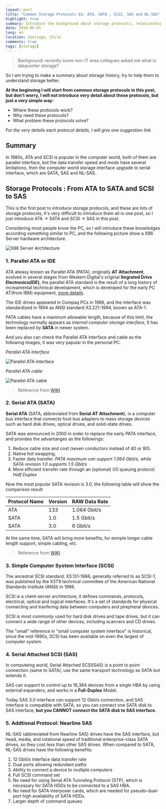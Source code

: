 ```yaml
---
layout: post
title: "Common Storage Protocols 01: ATA, SATA , SCSI, SAS and NL-SAS"
highlight: true
summary: Introduce the background about storage protocols, relationship between ATA, SATA, SCSI, SAS and NL-SAS
date: 2019-05-01
lang: en
location: Santiago, Chile
comments: true
tags: [storage]
---
```


> Background: recently some non-IT area collegues asked me what is datacenter storage? 

So I am trying to make a summary about storage history, try to help them to understand storage better. 

**At the beginning I will start from common storage protocols in this post, but don't worry, I will not introduce very detail about these protocols, but just a very simple way:**

* Where these protocols work?
* Why need these protocols?
* What problem these protocols solve?

_For the very details each protocol details, I will give one suggestion link_

## Summary
In 1980s, ATA and SCSI is popular in the computer world, both of them are parallel interface, but the data transfer speed and mode have several limitations, then the computer world storage interface upgrade to serial interface, which are SATA, SAS and NL-SAS.

## Storage Protocols : From ATA to SATA and SCSI to SAS
This is the first post to introduce storage protocols, and these are lots of storage protocols, it's very difficult to introduce them all in one post, so I just introduce ATA -> SATA and SCSI -> SAS in this post. 

Considering most people know the PC, so I will introduce these knowledges according something similar to PC, and the following picture show a X86 Server hardware architecture.

<img src="{{ site.baseurl }}/img/posts/20190501_X86-Server-Architecture.jpg" alt="X86 Server Architecture" />

### 1. Parallel ATA or IDE ###
ATA alwasy known as Parallel ATA (PATA), originally **AT Attachment**, evolved in several stages from Western Digital's original **Itegrated Drive Electronics(IDE)**, the parallel ATA standard is the result of a long history of increamental techinical development, which is developed for the early PC AT(from IBM) equipment, [more details](https://en.wikipedia.org/wiki/IBM_Personal_Computer/AT). 

The IDE drives appeared in Compaq PCs in 1986, and the interface was standardized in 1994 as ANSI standard X3.221-1994, known as ATA-1.

PATA cables have a maximum allowable length, because of this limit, the technology normally appears as _internal computer storage interface_, It has been replaced by **SATA** in newer system. 

And you also can check the Parallel ATA interface and cable as the following images, it was very papular in the personal PC.

_Parallel ATA interface_

<img src="{{ site.baseurl }}/img/posts/20190501_PATA_Interface.jpg" alt="Parallel ATA interface" />

_Parallel ATA cable_

<img src="{{ site.baseurl }}/img/posts/20190501_PATA_Cable.jpg" alt="Parallel ATA cable" />

> Reference from [WIKI](https://en.wikipedia.org/wiki/Parallel_ATA)

### 2. Serial ATA (SATA)
**Serial ATA** (SATA, abbreviated from **Serial AT Attachment**), is a computer bus interface that connects host bus adapters to mass storage devices such as hard disk drives, optical drives, and solid-state drives. 

SATA was announced in 2000 in order to replace the early PATA interface, and provides the advantanges as the followings:
1. Reduce cable size and cost (seven conductors instead of 40 or 80).
1. Native hot swapping.
1. Faster data transfer. _PATA maximum can support 1.064  Gbit/s, while SATA revision 1.0 supports 1.5 Gbit/s_
1. More efficient transfer rate through an (optional) I/O queuing protocol. _Half Duplex_

Now the most popular SATA revision is 3.0, the following table will show the comparison result:

Protocol Name | Version | RAW Data Rate 
------------- | ------- | -------------
ATA | 133 | 1.064 Gbit/s  
SATA | 1.0 | 1.5 Gbit/s
SATA | 3.0 | 6 Gbit/s

At the same time, SATA will bring more benefits, for exmple longer cable length support, simple cabling, etc. 

> Reference from [WIKI](https://en.wikipedia.org/wiki/Serial_ATA)


### 3. Simple Computer System Interface (SCSI)
The ancestral SCSI standard, X3.131-1986, generally referred to as SCSI-1, was published by the X3T9 technical committee of the American National Standards Institute (ANSI) in 1986.

SCSI is a client-server architecture, it defines commands, protocols, electrical, optical and logical interfaces. It's a set of standards for physical connecting and tranfering data between computers and pirepheral devices.

SCSI is most commonly used for hard disk drives and tape drives, but it can connect a wide range of other devices, including scanners and CD drives.

The "small" reference in "small computer system interface" is historical, since the mid-1990s, SCSI has been available on even the largest of computer system.

### 4. Serial Attached SCSI (SAS)
In computeing world, Serial Attached SCSI(SAS) is a point to point connection (same to SATA), use the same transport technology as SATA but extends it.

SAS can support to control up to 16,384 devices from a single HBA by using external expanders, and works in a __Full-Duplex__ Model.

Today SAS 3.0 interface can support 12 Gbit/s connection, and SAS interface is compatible with SATA, so you can connect one SATA disk to SAS interface, __but you CANNOT connect the SATA disk to SAS interface.__

### 5. Addtional Protocol: Nearline SAS
NL-SAS (abbreviated from Nearline SAS) drives have the SAS interface, but head, media, and rotational speed of traditional enterprise-class SATA drives, so they cost less than other SAS drives. When compared to SATA, NL-SAS drives have the following benefits:

1. 12 Gbit/s interface data transfer rate
1. Dual ports allowing redundant paths
1. Ability to connect a device to multiple computers
1. Full SCSI command set
1. No need for using Serial ATA Tunneling Protocol (STP), which is necessary for SATA HDDs to be connected to a SAS HBA.
1. No need for SATA interposer cards, which are needed for pseudo–dual-port high availability of SATA HDDs.
1. Larger depth of command queues


